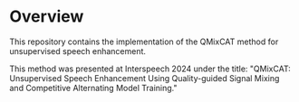 # Overview
This repository contains the implementation of the QMixCAT method for unsupervised speech enhancement. 

This method was presented at Interspeech 2024 under the title: "QMixCAT: Unsupervised Speech Enhancement Using Quality-guided Signal Mixing and Competitive Alternating Model Training."

